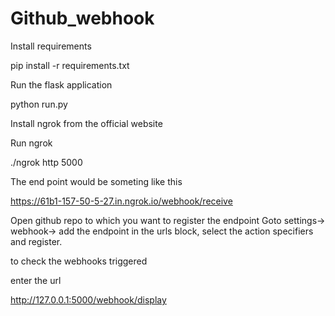 # Github_webhook

Install requirements

pip install -r requirements.txt

Run the flask application

python run.py

Install ngrok from the official website

Run ngrok

./ngrok http 5000

The end point would be someting like this

https://61b1-157-50-5-27.in.ngrok.io/webhook/receive

Open github repo to which you want to register the endpoint
Goto settings-> webhook-> add the endpoint in the urls block, select the action specifiers and register.

to check the webhooks triggered

enter the url 

http://127.0.0.1:5000/webhook/display
